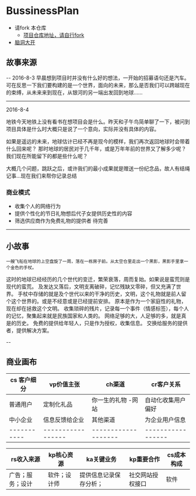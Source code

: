 # BussinessPlan

- 请fork 本仓库 
  - [项目仓库地址，请自行fork](https://github.com/xiangshan/BussinessPlan) 
- [脑洞大开](https://github.com/xiangshan/BussinessPlan/issues/1)

## 故事来源

--
2016-8-3
早晨想到项目时并没有什么好的想法，一开始的招募语句还是汽车。可在反思一下我们要构建的是一个世界，面向的未来，那么是否我们可以跨越现在的束缚，从未来来到现在，从银河的另一端出发回到地球……

---
2016-8-4

地铁今天地铁上没有看书在想项目会是什么。昨天和子午鸟简单聊了一下，被问到项目具体是什么时大概只是说了一个意向，实际并没有具体的内容。

如果是遥远的未来，地球估计已经不再是现今的模样，我们再次返回地球时会带着什么回来呢？
那时地球的居民对于几千年，或是万年年前的世界又了解多少呢？
我们现在所能留下的都是些什么呢？

大概几个问题，跳跃之后，或许我们的最小成果就是赠送一份纪念品，故人有结绳记事…现在我们来帮你记录总结

### 商业模式

- 收集个人的网络行为
- 提供个性化的节日礼物想后代子女提供历史性的内容
- 筛选供应商作为免费礼物的提供者
待完善
---

## 小故事
	一艘飞船在地球的上空盘旋了一周，落在一栋房子前。从太空仓里走出一个黑影，黑影手里拿一个金色的手杖。
这时的地球已经经历的几个世代的变迁，繁荣衰落，周而复始。如果说是蛮荒则是现代的蛮荒。
及发达又落后，文明支离破碎，记忆残缺又零碎，但又充满了世界。
手杖中存储的就是及个世代以来的干净的历史，文明，这个礼物就是前人留个这个世界的。或是不经意或是已经提前安排。
原本是作为一个家庭性的礼物，现在却在拯救这个文明。
收集琐碎的残片，记录每一个事件（情感标签），每个人的记忆，聚集起来就是民族国家和人类的。
网络足够的大，人足够的多，就是真是的历史。
免费的提供给年轻人，只是作为授权，收集信息。
交换给服务的提供者，提供解决方案。

-- 
## 商业画布
|cs 客户细分 |vp价值主张			|  ch渠道			|cr客户关系 			| 
|-----------|-------------------|-------------------|-----------------	|
| 普通用户	| 定制化礼品       	|  你一生的礼物 -网站	|自动化收集用户偏好	|
| 中小企业   | 信息反馈给企业    	| 其他渠道           |为企业用户信息		|
|-----------|-----------------	|-------------------|-----------------	|


|rs收入来源     	|kp核心资源  |ka关键业务     		|  kp重要合作   	|cs成本构成	|
|--------------	|----------	|-------------------|--------------	|----------	|
|广告；服务；设计	|软件；设计师	|提供信息记录保存分析；	|社交网站授权接口	| 软件 		|
